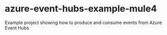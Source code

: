 # azure-event-hubs-example-mule4
 Example project showing how to produce and consume events from Azure Event Hubs
